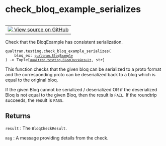 # check_bloq_example_serializes


<table class="tfo-notebook-buttons tfo-api nocontent" align="left">
<td>
  <a target="_blank" href="https://github.com/quantumlib/Qualtran/blob/main/qualtran/testing.py#L588-L610">
    <img src="https://www.tensorflow.org/images/GitHub-Mark-32px.png" />
    View source on GitHub
  </a>
</td>
</table>



Check that the BloqExample has consistent serialization.


<pre class="devsite-click-to-copy prettyprint lang-py tfo-signature-link">
<code>qualtran.testing.check_bloq_example_serializes(
    bloq_ex: <a href="../../qualtran/BloqExample.html"><code>qualtran.BloqExample</code></a>
) -> Tuple[<a href="../../qualtran/testing/BloqCheckResult.html"><code>qualtran.testing.BloqCheckResult</code></a>, str]
</code></pre>



<!-- Placeholder for "Used in" -->

This function checks that the given bloq can be serialized to a proto format and the
corresponding proto can be deserialized back to a bloq which is equal to the original
bloq.

If the given Bloq cannot be serialized / deserialized OR if the deserialized Bloq is not
equal to the given Bloq, then the result is `FAIL`. If the roundtrip succeeds, the result
is `PASS`.

<h2 class="add-link">Returns</h2>

`result`<a id="result"></a>
: The `BloqCheckResult`.

`msg`<a id="msg"></a>
: A message providing details from the check.


